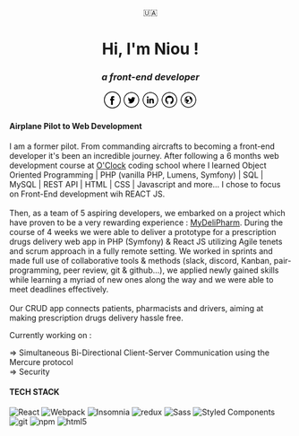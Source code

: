 <div align="center">
  🇺🇦 
<h1>Hi, I'm Niou !</h1>
  <h3><em>a front-end developer</em></h3>

<a href="https://www.facebook.com/niou.dereume/" target="_blank"><img src="https://raw.githubusercontent.com/niou-dereume/niou-dereume/master/fb.png" alt="Facebook" width="30"></a>
<a href="https://twitter.com/niou_pilot" target="_blank"><img src="https://raw.githubusercontent.com/niou-dereume/niou-dereume/master/tw.png" alt="Twitter" width="30"></a>
<a href="https://www.linkedin.com/in/niou-dereume/" target="_blank"><img src="https://raw.githubusercontent.com/niou-dereume/niou-dereume/master/in.png" alt="LinkedIn" width="30"></a>
<a href="https://github.com/niou-dereume" target="_blank"><img src="https://raw.githubusercontent.com/niou-dereume/niou-dereume/master/git.png" alt="GitHub" width="30"></a>
<a href="https://mydelipharm.eu/" target="_blank"><img src="https://raw.githubusercontent.com/niou-dereume/niou-dereume/master/www.png" alt="MyDeliPharm" width="30"></a>
  </div>

#### Airplane Pilot to Web Development 

I am a former pilot. From commanding aircrafts to becoming a front-end developer it's been an incredible journey.  After following a 6 months web development course at [O'Clock](https://oclock.io/formations/developpeur-web) coding school where I learned Object Oriented Programming | PHP (vanilla PHP, Lumens, Symfony) | SQL | MySQL | REST API | HTML | CSS | Javascript and more... I chose to focus on Front-End development wih REACT JS. 
<br><br>
Then, as a team of 5 aspiring developers, we embarked on a project which have proven to be a very rewarding experience : [MyDeliPharm](https://mydelipharm.eu/).
During the course of 4 weeks we were able to deliver a prototype for a prescription drugs delivery web app in PHP (Symfony) & React JS utilizing Agile tenets and scrum approach in a fully remote setting. We worked in sprints and made full use of collaborative tools & methods (slack, discord, Kanban, pair-programming, peer review, git & github...), we applied newly gained skills while learning a myriad of new ones along the way and we were able to meet deadlines effectively. 
<br><br>
Our CRUD app connects patients, pharmacists and drivers, aiming at making prescription drugs delivery hassle free. 

Currently working on : 

=> Simultaneous Bi-Directional Client-Server Communication using the Mercure protocol
<br>
=> Security

#### TECH STACK

<div>
  <img alt="React" src="https://img.shields.io/badge/-React-45b8d8?style=flat-square&logo=react&logoColor=white" />
  <img alt="Webpack" src="https://img.shields.io/badge/-Webpack-8DD6F9?style=flat-square&logo=webpack&logoColor=white" /> 
  <img alt="Insomnia" src="https://img.shields.io/badge/-Insomnia-5849BE?style=flat-square&logo=insomnia&logoColor=white" />
  <img alt="redux" src="https://img.shields.io/badge/-Redux-764ABC?style=flat-square&logo=redux&logoColor=white" />
  <img alt="Sass" src="https://img.shields.io/badge/-Sass-CC6699?style=flat-square&logo=sass&logoColor=white" />
  <img alt="Styled Components" src="https://img.shields.io/badge/-Styled_Components-db7092?style=flat-square&logo=styled-components&logoColor=white" />
  <img alt="git" src="https://img.shields.io/badge/-Git-F05032?style=flat-square&logo=git&logoColor=white" />
  <img alt="npm" src="https://img.shields.io/badge/-NPM-CB3837?style=flat-square&logo=npm&logoColor=white" />
  <img alt="html5" src="https://img.shields.io/badge/-HTML5-E34F26?style=flat-square&logo=html5&logoColor=white" />
</div>


